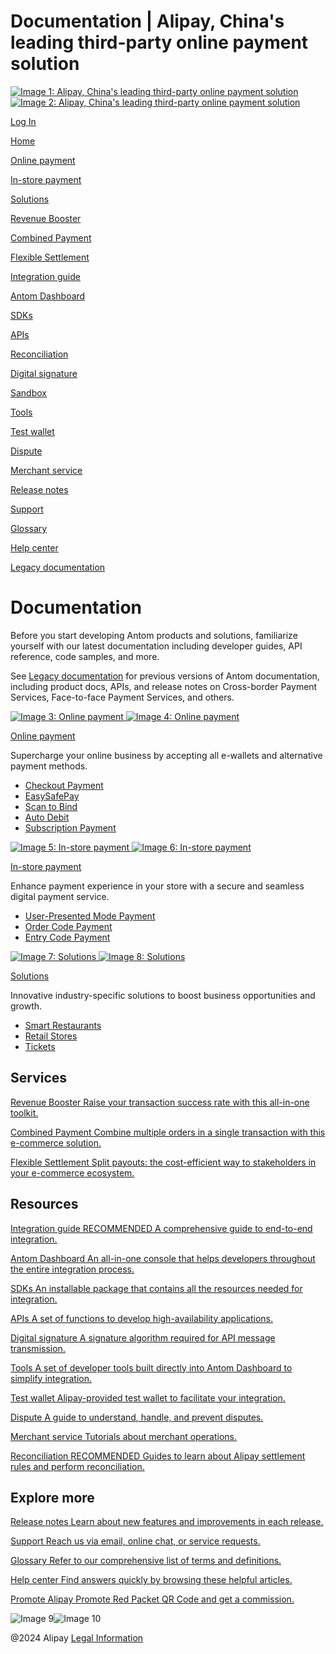 Documentation | Alipay, China's leading third-party online payment solution
===============
                        

[![Image 1: Alipay, China's leading third-party online payment solution](https://ac.alipay.com/storage/2024/3/26/d66c43c0-440d-4c97-9976-f2028a2c8c5e.svg)![Image 2: Alipay, China's leading third-party online payment solution](https://ac.alipay.com/storage/2024/3/26/a48bd336-aea0-4f16-bf83-616eacbb4434.svg)](/docs/)

[Log In](https://global.alipay.com/ilogin/account_login.htm?goto=https%3A%2F%2Fglobal.alipay.com%2Fdocs%2F)

[Home](/docs/)

[Online payment](/docs/onlinepayment)

[In-store payment](/docs/instorepayment)

[Solutions](/docs/solutions)

[Revenue Booster](/docs/ac/revenuebooster_en/overview)

[Combined Payment](/docs/ac/combinedpay_en/overview)

[Flexible Settlement](/docs/ac/flexiblesettlement_en/overview)

[Integration guide](/docs/integration_guide_en)

[Antom Dashboard](/docs/dashboard_en)

[SDKs](/docs/sdks)

[APIs](https://global.alipay.com/docs/ac/ams/api)

[Reconciliation](https://global.alipay.com/docs/ac/reconcile)

[Digital signature](https://global.alipay.com/docs/ac/ams/digital_signature)

[Sandbox](https://global.alipay.com/docs/ac/ref/sandbox)

[Tools](https://global.alipay.com/docs/ac/ref/key_config_en)

[Test wallet](https://global.alipay.com/docs/ac/ref/testwallet)

[Dispute](https://global.alipay.com/docs/ac/dispute)

[Merchant service](https://global.alipay.com/docs/ac/merchant_service)

[Release notes](/docs/releasenotes)

[Support](/docs/support)

[Glossary](/docs/glossary)

[Help center](https://cshall.alipay.com/enterprise/global/klgList?sceneCode=un_login&routerId=d9aa1f608c4145d6b3c8030c17cf6f9a000&categoryId=50479)

[Legacy documentation](https://global.alipay.com/docs/ac/legacy/legacydoc)

Documentation
=============

 

Before you start developing Antom products and solutions, familiarize yourself with our latest documentation including developer guides, API reference, code samples, and more.

See [Legacy documentation](https://global.alipay.com/docs/ac/legacy/legacydoc) for previous versions of Antom documentation, including product docs, APIs, and release notes on Cross-border Payment Services, Face-to-face Payment Services, and others.

 [![Image 3: Online payment](https://gw.alipayobjects.com/mdn/rms_0f16c4/afts/img/A*z7S_RrVPCj8AAAAAAAAAAAAAARQnAQ) ![Image 4: Online payment](https://gw.alipayobjects.com/mdn/rms_0f16c4/afts/img/A*BI20Sp51C2EAAAAAAAAAAAAAARQnAQ)](https://global.alipay.com/docs/onlinepayment)

[Online payment](https://global.alipay.com/docs/onlinepayment)

Supercharge your online business by accepting all e-wallets and alternative payment methods.

*   [Checkout Payment](https://global.alipay.com/docs/ac/cashierpay/overview)
*   [EasySafePay](https://global.alipay.com/docs/ac/easypay_en/overview_en)
*   [Scan to Bind](https://global.alipay.com/docs/ac/scantopay_en/overview)
*   [Auto Debit](https://global.alipay.com/docs/ac/autodebit_en/overview)
*   [Subscription Payment](https://global.alipay.com/docs/ac/subscriptionpay_en/overview)

 [![Image 5: In-store payment](https://gw.alipayobjects.com/mdn/rms_0f16c4/afts/img/A*SGtiRq4cTQcAAAAAAAAAAAAAARQnAQ) ![Image 6: In-store payment](https://gw.alipayobjects.com/mdn/rms_0f16c4/afts/img/A*Ca17QKSEOkoAAAAAAAAAAAAAARQnAQ)](https://global.alipay.com/docs/instorepayment)

[In-store payment](https://global.alipay.com/docs/instorepayment)

Enhance payment experience in your store with a secure and seamless digital payment service.

*   [User-Presented Mode Payment](https://global.alipay.com/docs/ac/ams_upm/introduction)
*   [Order Code Payment](https://global.alipay.com/docs/ac/ams_oc/introduction)
*   [Entry Code Payment](https://global.alipay.com/docs/ac/ams_ec/introduction)

 [![Image 7: Solutions](https://gw.alipayobjects.com/mdn/rms_0f16c4/afts/img/A*9up-Q6qVdEQAAAAAAAAAAAAAARQnAQ) ![Image 8: Solutions](https://gw.alipayobjects.com/mdn/rms_0f16c4/afts/img/A*vr8PQIgOnKEAAAAAAAAAAAAAARQnAQ)](https://global.alipay.com/docs/solutions)

[Solutions](https://global.alipay.com/docs/solutions)

Innovative industry-specific solutions to boost business opportunities and growth.

*   [Smart Restaurants](https://global.alipay.com/docs/ac/restaurant/restaurantintroduction)
*   [Retail Stores](https://global.alipay.com/docs/ac/retailstore/intro)
*   [Tickets](https://global.alipay.com/docs/ac/tickets/ticketintroduction)

Services
--------

[Revenue Booster Raise your transaction success rate with this all-in-one toolkit.](https://global.alipay.com/docs/ac/revenuebooster_en/overview)

[Combined Payment Combine multiple orders in a single transaction with this e-commerce solution.](https://global.alipay.com/docs/ac/combinedpay_en)

[Flexible Settlement Split payouts: the cost-efficient way to stakeholders in your e-commerce ecosystem.](https://global.alipay.com/docs/ac/flexiblesettlement_en)

Resources
---------

[Integration guide RECOMMENDED A comprehensive guide to end-to-end integration.](https://global.alipay.com/docs/integration_guide_en)

[Antom Dashboard An all-in-one console that helps developers throughout the entire integration process.](https://global.alipay.com/docs/dashboard_en)

[SDKs An installable package that contains all the resources needed for integration.](https://global.alipay.com/docs/sdks)

[APIs A set of functions to develop high-availability applications.](https://global.alipay.com/docs/ac/ams/api)

[Digital signature A signature algorithm required for API message transmission.](https://global.alipay.com/docs/ac/ams/digital_signature)

[Tools A set of developer tools built directly into Antom Dashboard to simplify integration.](https://global.alipay.com/docs/ac/ref/key_config_en)

[Test wallet Alipay-provided test wallet to facilitate your integration.](https://global.alipay.com/docs/ac/ref/testwallet)

[Dispute A guide to understand, handle, and prevent disputes.](https://global.alipay.com/docs/ac/dispute)

[Merchant service Tutorials about merchant operations.](https://global.alipay.com/docs/ac/merchant_service/videos)

[Reconciliation RECOMMENDED Guides to learn about Alipay settlement rules and perform reconciliation.](https://global.alipay.com/docs/ac/reconcile)

Explore more
------------

[Release notes Learn about new features and improvements in each release.](https://global.alipay.com/docs/releasenotes)

[Support Reach us via email, online chat, or service requests.](https://global.alipay.com/docs/support)

[Glossary Refer to our comprehensive list of terms and definitions.](https://global.alipay.com/docs/glossary)

[Help center Find answers quickly by browsing these helpful articles.](https://cshall.alipay.com/enterprise/global/klgList?sceneCode=un_login&routerId=d9aa1f608c4145d6b3c8030c17cf6f9a000&categoryId=50479)

[Promote Alipay Promote Red Packet QR Code and get a commission.](https://global.alipay.com/docs/ac/redpacket/scrzsv)

![Image 9](https://ac.alipay.com/storage/2021/5/20/19b2c126-9442-4f16-8f20-e539b1db482a.png)![Image 10](https://ac.alipay.com/storage/2021/5/20/e9f3f154-dbf0-455f-89f0-b3d4e0c14481.png)

@2024 Alipay [Legal Information](https://global.alipay.com/docs/ac/platform/membership)